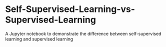 # Self-Supervised-Learning-vs-Supervised-Learning
A Jupyter notebook to demonstrate the difference between self-supervised learning and supervised learning
